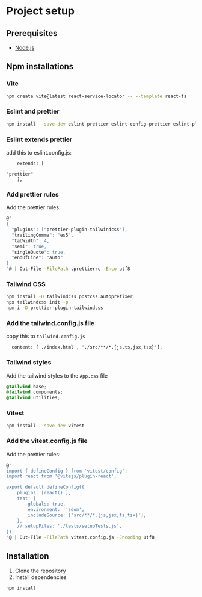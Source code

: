 # Project setup

## Prerequisites
- [Node.js](https://nodejs.org/en/download/)

## Npm installations

### Vite

```bash
npm create vite@latest react-service-locator -- --template react-ts 
```

### Eslint and prettier

```bash
npm install --save-dev eslint prettier eslint-config-prettier eslint-plugin-prettier
``` 
### Eslint extends prettier

add this to eslint.config.js:
```
    extends: [
     ...
"prettier"
    ],
```
### Add prettier rules


Add the prettier rules:
```bash
@"
{
  "plugins": ["prettier-plugin-tailwindcss"],
  "trailingComma": "es5",
  "tabWidth": 4,
  "semi": true,
  "singleQuote": true,
  "endOfLine": "auto"
}
"@ | Out-File -FilePath .prettierrc -Enco utf8

```

### Tailwind CSS

```bash
npm install -D tailwindcss postcss autoprefixer
npx tailwindcss init -p
npm i -D prettier-plugin-tailwindcss

```
### Add the tailwind.config.js file
copy this to `tailwind.config.js`
``` 
  content: ['./index.html', './src/**/*.{js,ts,jsx,tsx}'],
```
### Tailwind styles
Add the tailwind styles to the `App.css` file
```css
@tailwind base;
@tailwind components;
@tailwind utilities;
```

### Vitest

```bash
npm install --save-dev vitest
```

### Add the vitest.config.js file
Add the prettier rules:
```bash
@"
import { defineConfig } from 'vitest/config';
import react from '@vitejs/plugin-react';

export default defineConfig({
    plugins: [react() ],
    test: {
        globals: true,
        environment: 'jsdom',
        includeSource: ['src/**/*.{js,jsx,ts,tsx}'],
    },
    // setupFiles: './tests/setupTests.js',
});
"@ | Out-File -FilePath vitest.config.js -Encoding utf8

```


## Installation
1. Clone the repository
2. Install dependencies
```bash
npm install
```

